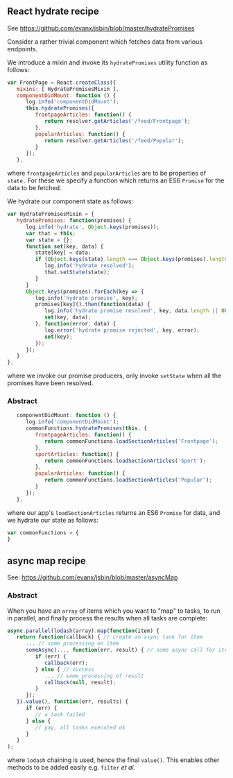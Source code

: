 

## React hydrate recipe

See https://github.com/evanx/jsbin/blob/master/hydratePromises

Consider a rather trivial component which fetches data from various endpoints.

We introduce a mixin and invoke its `hydratePromises` utility function as follows:

```javascript
var FrontPage = React.createClass({
   mixins: [ HydratePromisesMixin ],
   componentDidMount: function () {
      log.info('componentDidMount');
      this.hydratePromises({
         frontpageArticles: function() {
            return resolver.getArticles('/feed/Frontpage');
         },
         popularArticles: function() {
            return resolver.getArticles('/feed/Popular');
         }
      });
   },
```
where `frontpageArticles` and `popularArticles` are to be properties of `state.` For these we specify a function which returns an ES6 `Promise` for the data to be fetched.

We hydrate our component state as follows:
```javascript
var HydratePromisesMixin = {
   hydratePromises: function(promises) {
      log.info('hydrate', Object.keys(promises));
      var that = this;
      var state = {};
      function set(key, data) {
         state[key] = data;
         if (Object.keys(state).length === Object.keys(promises).length) {
            log.info('hydrate resolved');
            that.setState(state);
         }
      }
      Object.keys(promises).forEach(key => {
         log.info('hydrate promise', key);
         promises[key]().then(function(data) {
            log.info('hydrate promise resolved', key, data.length || Object.keys(data));
            set(key, data);
         }, function(error, data) {
            log.error('hydrate promise rejected', key, error);
            set(key);
         });
      });
   }
};
```
where we invoke our promise producers, only invoke `setState` when all the promises have been resolved.

### Abstract

```javascript
   componentDidMount: function () {
      log.info('componentDidMount');
      commonFunctions.hydratePromises(this, {
         frontpageArticles: function() {
            return commonFunctions.loadSectionArticles('Frontpage');
         },
         sportArticles: function() {
            return commonFunctions.loadSectionArticles('Sport');
         },
         popularArticles: function() {
            return commonFunctions.loadSectionArticles('Popular');
         }
      });
   },
```
where our app's `loadSectionArticles` returns an ES6 `Promise` for data, and we hydrate our state as follows:
```javascript
var commonFunctions = {
}
```

## async map recipe

See: https://github.com/evanx/jsbin/blob/master/asyncMap

### Abstract

When you have an `array` of items which you want to "map" to tasks, to run in parallel, and finally process the results when all tasks are complete:

```javascript
async.parallel(lodash(array).map(function(item) { 
   return function(callback) { // create an async task for item
      ... // some processing on item
      someAsync(..., function(err, result) { // some async call for item
         if (err) {
            callback(err);
         } else { // success
            ... // some processing of result
            callback(null, result);
         }
      });
   }).value(), function(err, results) {
      if (err) {
         // a task failed
      } else {
         // yay, all tasks executed ok
      }
   }
);
```

where `lodash` chaining is used, hence the final `value()`. This enables other methods to be added easily e.g. `filter` <i>et al.</i>

